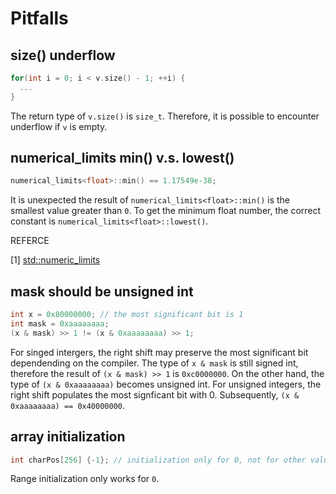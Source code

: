 # Pitfalls

## size() underflow
```c++
for(int i = 0; i < v.size() - 1; ++i) {
  ...
}
```

The return type of `v.size()` is `size_t`. Therefore, it is possible to encounter underflow if `v` is empty. 

## numerical_limits<float> min() v.s. lowest() 
```c++
numerical_limits<float>::min() == 1.17549e-38;
```

It is unexpected the result of `numerical_limits<float>::min()` is the smallest value greater than `0`. To get the minimum float number, the correct constant is `numerical_limits<float>::lowest()`.

REFERCE

[1] [std::numeric_limits](https://en.cppreference.com/w/cpp/types/numeric_limits)

## mask should be unsigned int
```c++
int x = 0x80000000; // the most significant bit is 1
int mask = 0xaaaaaaaa;
(x & mask) >> 1 != (x & 0xaaaaaaaa) >> 1;
```

For singed intergers, the right shift may preserve the most significant bit dependending on the compiler. The type of `x & mask` is still signed int, therefore the result of `(x & mask) >> 1` is `0xc0000000`. On the other hand, the type of `(x & 0xaaaaaaaa)` becomes unsigned int. For unsigned integers, the right shift populates the most signficant bit with 0. Subsequently, `(x & 0xaaaaaaaa) == 0x40000000`.

## array initialization
```c++
int charPos[256] {-1}; // initialization only for 0, not for other values
```

Range initialization only works for `0`.
